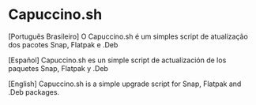 # Capuccino.sh
[Português Brasileiro]
O Capuccino.sh é um simples script de atualização dos pacotes Snap, Flatpak e .Deb

[Español]
Capuccino.sh es un simple script de actualización de los paquetes Snap, Flatpak y .Deb

[English]
Capuccino.sh is a simple upgrade script for Snap, Flatpak and .Deb packages.
